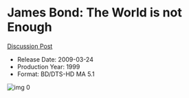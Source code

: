 # James Bond: The World is not Enough

[Discussion Post](https://www.avsforum.com/threads/bass-eq-for-filtered-movies.2995212/post-56957312)

* Release Date: 2009-03-24
* Production Year: 1999
* Format: BD/DTS-HD MA 5.1

![img 0](https://i.imgur.com/Q7sm6YT.jpg)

